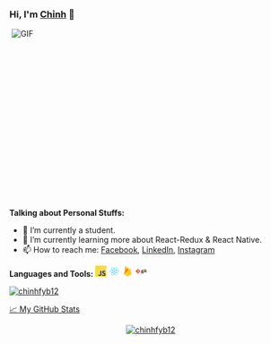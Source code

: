 ### Hi, I'm [Chỉnh](https://chinhportfolio.web.app/) 👋

<img align="right" alt="GIF" src="https://github.com/abhisheknaiidu/abhisheknaiidu/blob/master/code.gif?raw=true" width="500" height="320" />

**Talking about Personal Stuffs:**
- 🔭 I’m currently a student.
- 🌱 I’m currently learning more about React-Redux & React Native.
- 📫 How to reach me: [Facebook](https://www.facebook.com/pdc0102), [LinkedIn](https://www.linkedin.com/in/phạm-chỉnh-a244971a7), [Instagram](https://www.instagram.com/chinhfyb12)

**Languages and Tools:**
<code><img height="20" src="https://raw.githubusercontent.com/github/explore/80688e429a7d4ef2fca1e82350fe8e3517d3494d/topics/javascript/javascript.png"></code>
<code><img height="20" src="https://raw.githubusercontent.com/github/explore/80688e429a7d4ef2fca1e82350fe8e3517d3494d/topics/react/react.png"></code>
<code><img height="20" src="https://raw.githubusercontent.com/github/explore/80688e429a7d4ef2fca1e82350fe8e3517d3494d/topics/firebase/firebase.png"></code>
<code><img height="20" src="https://raw.githubusercontent.com/github/explore/80688e429a7d4ef2fca1e82350fe8e3517d3494d/topics/git/git.png"></code>

<a href="https://github.com/chinhfyb12" align="start"> <img src="https://github-readme-stats.vercel.app/api/top-langs/?username=chinhfyb12&theme=gotham&hide_langs_below=1" alt="chinhfyb12" />
  
 📈 My GitHub Stats
<p align="center"><a href="https://github.com/chinhfyb12" align="center"> <img src="https://github-readme-stats.vercel.app/api?username=chinhfyb12&show_icons=true&theme=gotham" alt="chinhfyb12" />
